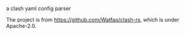 a clash yaml config parser

The project is from https://github.com/Watfaq/clash-rs, which is under Apache-2.0.

